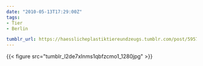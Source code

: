 ```yaml
---
date: "2010-05-13T17:29:00Z"
tags:
- Tier
- Berlin

tumblr_url: https://haesslicheplastiktiereundzeugs.tumblr.com/post/595740467
---
```

{{< figure src="tumblr_l2de7xInms1qbfzcmo1_1280jpg" >}} 
